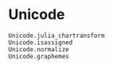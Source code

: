 # Unicode

```@docs
Unicode.julia_chartransform
Unicode.isassigned
Unicode.normalize
Unicode.graphemes
```
